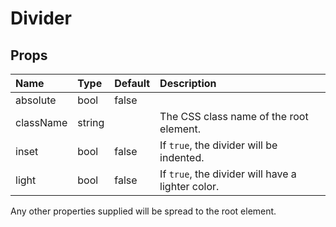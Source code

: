 Divider
=======



Props
-----

| Name | Type | Default | Description |
|:-----|:-----|:--------|:------------|
| absolute | bool | false |  |
| className | string |  | The CSS class name of the root element. |
| inset | bool | false | If `true`, the divider will be indented. |
| light | bool | false | If `true`, the divider will have a lighter color. |

Any other properties supplied will be spread to the root element.
